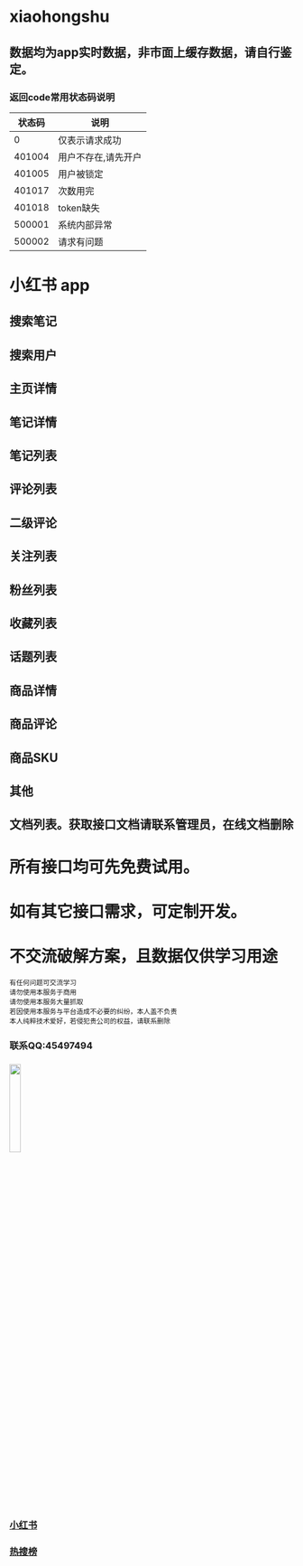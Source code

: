 <!--  ### 江湖再见 ##  小红书数据采集, 支持日采400万+！  -->
      
# xiaohongshu   

##  数据均为app实时数据，非市面上缓存数据，请自行鉴定。

### 返回code常用状态码说明
|状态码|说明|
|--|--|
|0|仅表示请求成功|
|401004|用户不存在,请先开户|
|401005|用户被锁定|
|401017|次数用完|
|401018|token缺失|
|500001|系统内部异常|
|500002|请求有问题|

<!-- 
## 话题详情
## 话题列表
## 搜索-发现热点（热搜榜）
## 搜索-下拉推荐
## 首页笔记列表
## 首页分类列表
-->

# 小红书 app 

## 搜索笔记
## 搜索用户
## 主页详情
## 笔记详情
## 笔记列表
## 评论列表
## 二级评论
## 关注列表
## 粉丝列表
## 收藏列表
## 话题列表
## 商品详情
## 商品评论
## 商品SKU
## 其他
## 文档列表。获取接口文档请联系管理员，在线文档删除

# 所有接口均可先免费试用。
# 如有其它接口需求，可定制开发。
# 不交流破解方案，且数据仅供学习用途

```
有任何问题可交流学习  
请勿使用本服务于商用   
请勿使用本服务大量抓取   
若因使用本服务与平台造成不必要的纠纷，本人盖不负责  
本人纯粹技术爱好，若侵犯贵公司的权益，请联系删除
``` 

### 联系QQ:45497494
###
<img src="https://qr.api.cli.im/newqr/create?data=https%253A%252F%252Fqm.qq.com%252Fcgi-bin%252Fqm%252Fqr%253Fk%253DgsXU_14bQsI8BdSevrFzHU7vIYnRCnFQ%2526noverify%253D0&level=H&transparent=false&bgcolor=%23FFFFFF&forecolor=%23000000&blockpixel=12&marginblock=1&logourl=&logoshape=no&size=500&kid=cliim&key=211db538a2ba8c28441f5d952fe165db" width="20%">

### [小红书](https://github.com/canglingzhiyue/xiaohongshu)
### [热搜榜](https://github.com/canglingzhiyue/hot_search)
